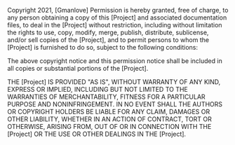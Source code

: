 Copyright 2021, [Gmanlove]
Permission is hereby granted, free of charge, to any person obtaining a copy of this [Project] and associated documentation files, to deal in the [Project] without restriction, including without limitation the rights to use, copy, modify, merge, publish, distribute, sublicense, and/or sell copies of the [Project], and to permit persons to whom the [Project] is furnished to do so, subject to the following conditions:

The above copyright notice and this permission notice shall be included in all copies or substantial portions of the [Project].

THE [Project] IS PROVIDED "AS IS", WITHOUT WARRANTY OF ANY KIND, EXPRESS OR IMPLIED, INCLUDING BUT NOT LIMITED TO THE WARRANTIES OF MERCHANTABILITY, FITNESS FOR A PARTICULAR PURPOSE AND NONINFRINGEMENT. IN NO EVENT SHALL THE AUTHORS OR COPYRIGHT HOLDERS BE LIABLE FOR ANY CLAIM, DAMAGES OR OTHER LIABILITY, WHETHER IN AN ACTION OF CONTRACT, TORT OR OTHERWISE, ARISING FROM, OUT OF OR IN CONNECTION WITH THE [Project] OR THE USE OR OTHER DEALINGS IN THE [Project].